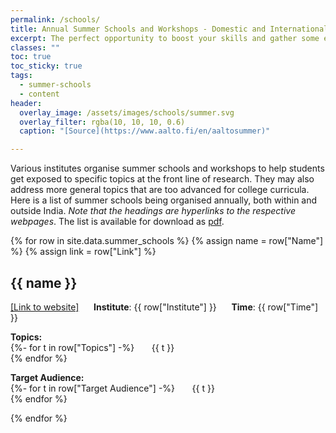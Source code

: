 ```yaml
---
permalink: /schools/
title: Annual Summer Schools and Workshops - Domestic and International
excerpt: The perfect opportunity to boost your skills and gather some experience
classes: ""
toc: true
toc_sticky: true
tags:
  - summer-schools
  - content
header:
  overlay_image: /assets/images/schools/summer.svg
  overlay_filter: rgba(10, 10, 10, 0.6)
  caption: "[Source](https://www.aalto.fi/en/aaltosummer)"

---
```


Various institutes organise summer schools and workshops to help students get exposed to specific topics at the front line of research. They may also address more general topics that are too advanced for college curricula. Here is a list of summer schools being organised annually, both within and outside India. _Note that the headings are hyperlinks to the respective webpages_. The list is available for download as [pdf](/_pages/summer.pdf/).

{% for row in site.data.summer_schools %}
{% assign name = row["Name"] %}
{% assign link = row["Link"] %}

## {{ name }}
<a href="{{ link }}">[Link to website]</a>&nbsp;&nbsp;&nbsp;&nbsp;&nbsp;&nbsp;**Institute**: {{ row["Institute"] }}&nbsp;&nbsp;&nbsp;&nbsp;&nbsp;&nbsp;**Time**: {{ row["Time"] }}

**Topics:**
<br>
{%- for t in row["Topics"] -%}
&nbsp;&nbsp;&nbsp;&nbsp;<i class="fas fa-angle-right"></i>&nbsp;&nbsp;{{ t }}<br>
{% endfor %}

**Target Audience:**
<br>
{%- for t in row["Target Audience"] -%}
&nbsp;&nbsp;&nbsp;&nbsp;<i class="fas fa-angle-right"></i>&nbsp;&nbsp;{{ t }}<br>
{% endfor %}

{% endfor %}
